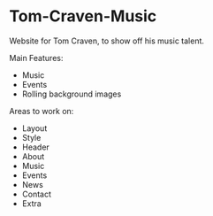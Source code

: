 # Tom-Craven-Music
Website for Tom Craven, to show off his music talent.

Main Features:

- Music
- Events
- Rolling background images

Areas to work on:

- Layout
- Style
- Header
- About
- Music
- Events
- News
- Contact
- Extra
